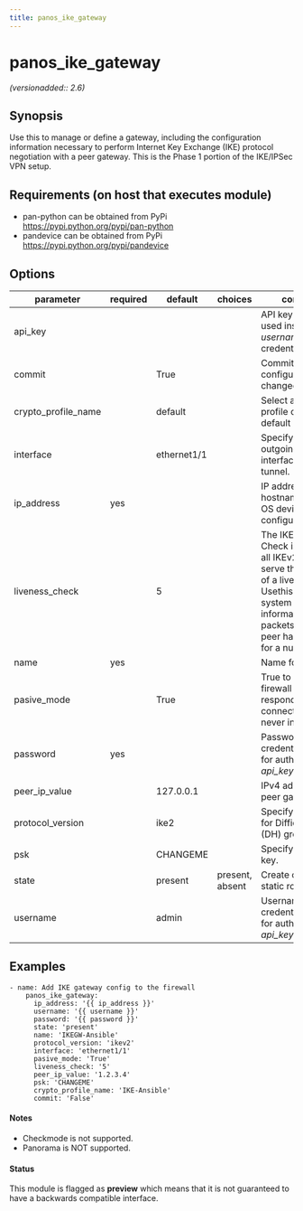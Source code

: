 ```yaml
---
title: panos_ike_gateway
---
```

# panos_ike_gateway

_(versionadded:: 2.6)_


## Synopsis

Use this to manage or define a gateway, including the configuration information necessary to perform Internet Key
Exchange (IKE) protocol negotiation with a peer gateway. This is the Phase 1 portion of the IKE/IPSec VPN setup.


## Requirements (on host that executes module)

- pan-python can be obtained from PyPi https://pypi.python.org/pypi/pan-python
- pandevice can be obtained from PyPi https://pypi.python.org/pypi/pandevice

## Options

| parameter | required | default | choices | comments |
| --- | --- | --- | --- | --- |
| api_key |  |  |  | API key that can be used instead of *username*/*password* credentials. |
| commit |  | True |  | Commit configuration if changed. |
| crypto_profile_name |  | default |  | Select an existing profile or keep the default profile. |
| interface |  | ethernet1/1 |  | Specify the outgoing firewall interface to the VPN tunnel. |
| ip_address | yes |  |  | IP address (or hostname) of PAN-OS device being configured. |
| liveness_check |  | 5 |  | The IKEv2 Liveness Check is always on; all IKEv2 packets serve the purpose of a liveness check. Usethis to have the system send empty informational packets after the peer has been idle for a number of sec. |
| name | yes |  |  | Name for the profile. |
| pasive_mode |  | True |  | True to have the firewall only respond to IKE connections and never initiate them. |
| password | yes |  |  | Password credentials to use for auth unless *api_key* is set. |
| peer_ip_value |  | 127.0.0.1 |  | IPv4 address of the peer gateway. |
| protocol_version |  | ike2 |  | Specify the priority for Diffie-Hellman (DH) groups. |
| psk |  | CHANGEME |  | Specify pre-shared key. |
| state |  | present | present, absent | Create or remove static route. |
| username |  | admin |  | Username credentials to use for auth unless *api_key* is set. |

## Examples

    - name: Add IKE gateway config to the firewall
        panos_ike_gateway:
          ip_address: '{{ ip_address }}'
          username: '{{ username }}'
          password: '{{ password }}'
          state: 'present'
          name: 'IKEGW-Ansible'
          protocol_version: 'ikev2'
          interface: 'ethernet1/1'
          pasive_mode: 'True'
          liveness_check: '5'
          peer_ip_value: '1.2.3.4'
          psk: 'CHANGEME'
          crypto_profile_name: 'IKE-Ansible'
          commit: 'False'

#### Notes

- Checkmode is not supported.
- Panorama is NOT supported.



#### Status

This module is flagged as **preview** which means that it is not guaranteed to have a backwards compatible interface.

